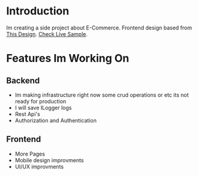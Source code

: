 # Introduction
Im creating a side project about E-Commerce. Frontend design based from [This Design](https://www.figma.com/community/file/1277984063505080331/Fashion-Website-UI-Template). [Check Live Sample](http://ecommerce.sarowa36.com.tr).

# Features Im Working On
## Backend
- Im making infrastructure right now some crud operations or etc its not ready for production
- I will save ILogger logs
- Rest Api's
- Authorization and Authentication
## Frontend
- More Pages
- Mobile design improvments
- UI/UX improvments